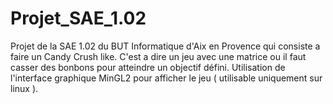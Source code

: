# Projet_SAE_1.02
Projet de la SAE 1.02 du BUT Informatique d'Aix en Provence qui consiste a faire un Candy Crush like.
C'est a dire un jeu avec une matrice ou il faut casser des bonbons pour atteindre un objectif défini.
Utilisation de l'interface graphique MinGL2 pour afficher le jeu ( utilisable uniquement sur linux ).
